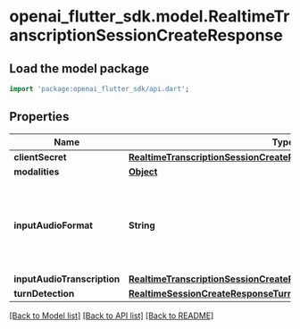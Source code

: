 # openai_flutter_sdk.model.RealtimeTranscriptionSessionCreateResponse

## Load the model package
```dart
import 'package:openai_flutter_sdk/api.dart';
```

## Properties
Name | Type | Description | Notes
------------ | ------------- | ------------- | -------------
**clientSecret** | [**RealtimeTranscriptionSessionCreateResponseClientSecret**](RealtimeTranscriptionSessionCreateResponseClientSecret.md) |  | 
**modalities** | [**Object**](.md) |  | [optional] 
**inputAudioFormat** | **String** | The format of input audio. Options are `pcm16`, `g711_ulaw`, or `g711_alaw`.  | [optional] 
**inputAudioTranscription** | [**RealtimeTranscriptionSessionCreateResponseInputAudioTranscription**](RealtimeTranscriptionSessionCreateResponseInputAudioTranscription.md) |  | [optional] 
**turnDetection** | [**RealtimeSessionCreateResponseTurnDetection**](RealtimeSessionCreateResponseTurnDetection.md) |  | [optional] 

[[Back to Model list]](../README.md#documentation-for-models) [[Back to API list]](../README.md#documentation-for-api-endpoints) [[Back to README]](../README.md)


